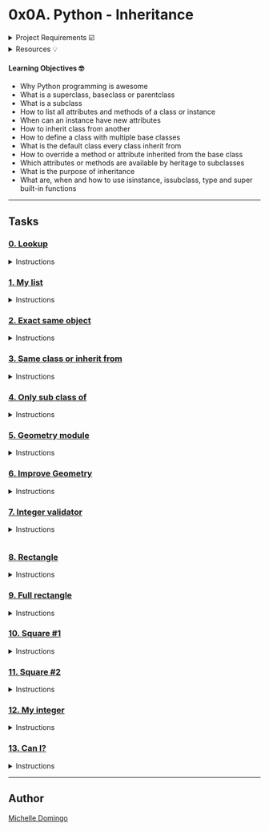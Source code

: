 # 0x0A. Python - Inheritance

<details><summary>Project Requirements ☑️</summary>

* Allowed editors: vi, vim, emacs
* All your files will be compiled on Ubuntu 14.04 LTS
* Your programs and functions will be compiled with gcc 4.8.4 using the flags -Wall -Werror -Wextra and -pedantic
* All your files should end with a new line
* A README.md file, at the root of the folder of the project is mandatory
* Your code should use the Betty style. It will be checked using betty-style.pl and betty-doc.pl
* You are not allowed to use global variables
* No more than 5 functions per file
* You are not allowed to use the standard library. Any use of functions like printf, puts, etc… is forbidden
* You are allowed to use _putchar
* You don’t have to push _putchar.c, we will use our file. If you do it won’t be taken into account
* In the following examples, the main.c files are shown as examples. You can use them to test your functions, but you don’t have to push them to your repo (if you do we won’t take them into account). We will use our own main.c files at compilation. Our main.c files might be different from the one shown in the examples
* The prototypes of all your functions and the prototype of the function _putchar should be included in your header file called holberton.h
* Don’t forget to push your header file
</details>

<details><summary>Resources 💡</summary>

* [Inheritance](https://docs.python.org/3/tutorial/classes.html#inheritance)
* [Multiple inheritance](https://docs.python.org/3/tutorial/classes.html#multiple-inheritance)
* [Inheritance in Python](https://hub.packtpub.com/inheritance-python/)
* [Learn to Program 10 : Inheritance Magic Methods](https://www.youtube.com/watch?v=d8kCdLCi6Lk)
</details>

#### Learning Objectives 🤓

* Why Python programming is awesome
* What is a superclass, baseclass or parentclass
* What is a subclass
* How to list all attributes and methods of a class or instance
* When can an instance have new attributes
* How to inherit class from another
* How to define a class with multiple base classes 
* What is the default class every class inherit from
* How to override a method or attribute inherited from the base class
* Which attributes or methods are available by heritage to subclasses
* What is the purpose of inheritance
* What are, when and how to use isinstance, issubclass, type and super built-in functions

---
## Tasks

### [0. Lookup](./0-lookup.py)
<details><summary>Instructions</summary><br>

* Write a function that returns the list of available attributes and methods of an object:
```

```
</details>

### [1. My list](./1-my_list.py)
<details><summary>Instructions</summary><br>

* Write a class MyList that inherits from list:
```

```
</details>

### [2. Exact same object](./2-is_same_class.py)
<details><summary>Instructions</summary><br>

* Write a function that returns True if the object is exactly an instance of the specified class ; otherwise False.
```

```
</details>

### [3. Same class or inherit from](./3-is_kind_of_class.py)
<details><summary>Instructions</summary><br>

* Write a function that returns True if the object is an instance of, or if the object is an instance of a class that inherited from, the specified class ; otherwise False.
```

```
</details>

### [4. Only sub class of](./4-inherits_from.py)
<details><summary>Instructions</summary><br>

* Write a function that returns True if the object is an instance of a class that inherited (directly or indirectly) from the specified class ; otherwise False.
```

```
</details>

### [5. Geometry module](./5-base_geometry.py)
<details><summary>Instructions</summary><br>

* Write an empty class BaseGeometry.
```

```
</details>

### [6. Improve Geometry](./6-base_geometry.py)
<details><summary>Instructions</summary><br>

* Write a class BaseGeometry (based on 5-base_geometry.py).
```

```
</details>

### [7. Integer validator](./7-base_geometry.py)
<details><summary>Instructions</summary><br>

* Write a class BaseGeometry (based on 6-b</details>
```

```
</details>

### [8. Rectangle](./8-rectangle.py)
<details><summary>Instructions</summary><br>

* Write a class Rectangle that inherits from BaseGeometry (7-base_geometry.py).
```

```
</details>

### [9. Full rectangle](./9-rectangle.py)
<details><summary>Instructions</summary><br>

* Write a class Rectangle that inherits from BaseGeometry (7-base_geometry.py).
(task based on 8-rectangle.py)
```

```
</details>

### [10. Square #1](./10-square.py)
<details><summary>Instructions</summary><br>

* Write a class Square that inherits from Rectangle (9-rectangle.py):
```

```
</details>

### [11. Square #2](./11-square.py)
<details><summary>Instructions</summary><br>

* Write a class Square that inherits from Rectangle (9-rectangle.py).
(task based on 10-square.py).
```

```
</details>

### [12. My integer](./100-my_int.py)
<details><summary>Instructions</summary><br>

* Write a class MyInt that inherits from int:
```

```
</details>

### [13. Can I?](./101-add_attribute.py)
<details><summary>Instructions</summary><br>

* Write a function that adds a new attribute to an object if it’s possible:
```

```
</details>

---

## Author
[Michelle Domingo](https://github.com/michedomingo)

